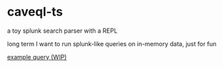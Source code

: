 # caveql-ts

a toy splunk search parser with a REPL

long term I want to run splunk-like queries on in-memory data, just for fun

[example query (WIP)](https://loganzartman.github.io/caveql-ts/#c2VhcmNoCnwgbWFrZXJlc3VsdHMgZm9ybWF0PWpzb24gZGF0YT0nW3sidiI6IDF9LCB7InYiOiAyfSwgeyJ2IjogNH0sIHsidiI6IDh9XScKfCBzZWFyY2ggdj4y)
